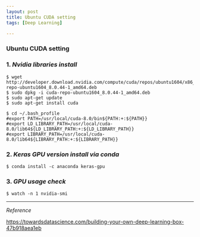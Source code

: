 ```yaml
---
layout: post
title: Ubuntu CUDA setting
tags: [Deep Learning]

---
```


### Ubuntu CUDA setting

### 1. *Nvidia libraries install*

```
$ wget http://developer.download.nvidia.com/compute/cuda/repos/ubuntu1604/x86_64/cuda-repo-ubuntu1604_8.0.44-1_amd64.deb
$ sudo dpkg -i cuda-repo-ubuntu1604_8.0.44-1_amd64.deb
$ sudo apt-get update
$ sudo apt-get install cuda

$ cd ~/.bash_profile
#export PATH=/usr/local/cuda-8.0/bin${PATH:+:${PATH}}
#export LD_LIBRARY_PATH=/usr/local/cuda-8.0/lib64${LD_LIBRARY_PATH:+:${LD_LIBRARY_PATH}}
#export LIBRARY_PATH=/usr/local/cuda-8.0/lib64${LIBRARY_PATH:+:${LIBRARY_PATH}}
```

### 2. *Keras GPU version install via conda*

```
$ conda install -c anaconda keras-gpu
```

### 3. *GPU usage check*

```
$ watch -n 1 nvidia-smi
```

***

*Reference*

https://towardsdatascience.com/building-your-own-deep-learning-box-47b918aea1eb
